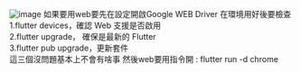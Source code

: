 ![image](https://github.com/user-attachments/assets/16240b3b-92bd-4df4-8c55-d86da9eced42)
如果要用web要先在設定開啟Google WEB Driver
在環境用好後要檢查  
1.flutter devices，確認 Web 支援是否啟用  
2.flutter upgrade， 確保是最新的 Flutter  
3.flutter pub upgrade，更新套件  
這三個沒問題基本上不會有啥事
然後web要用指令開 : flutter run -d chrome
